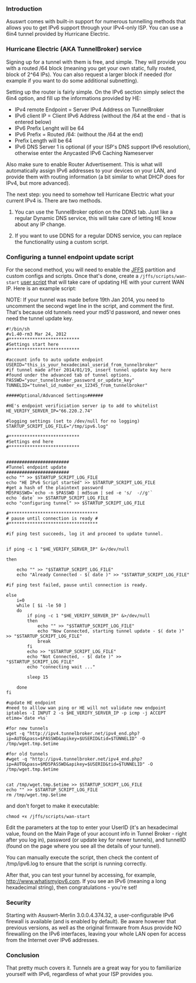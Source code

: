 ### Introduction

Asuswrt comes with built-in support for numerous tunnelling methods that allows you to get IPv6 support through your IPv4-only ISP.   You can use a 6in4 tunnel provided by Hurricane Electric.


### Hurricane Electric (AKA TunnelBroker) service

Signing up for a tunnel with them is free, and simple.  They will provide you with a routed /64 block (meaning you get your own static, fully routed, block of 2^64 IPs).  You can also request a larger block if needed (for example if you want to do some additional subnetting).

Setting up the router is fairly simple.  On the IPv6 section simply select the 6in4 option, and fill up the informations provided by HE:

* IPv4 remote Endpoint = Server IPv4 Address on TunnelBroker
* IPv6 client IP = Client IPv6 Address (without the /64 at the end - that is entered below)
* IPv6 Prefix Lenght will be 64
* IPv6 Prefix = Routed /64: (without the /64 at the end)
* Prefix Length will be 64
* IPv6 DNS Server 1 is optional (if your ISP's DNS support IPv6 resolution), otherwise enter the Anycasted IPv6 Caching Nameserver

Also make sure to enable Router Advertisement.  This is what will automatically assign IPv6 addresses to your devices on your LAN, and provide them with routing information (a bit similar to what DHCP does for IPv4, but more advanced).

The next step: you need to somehow tell Hurricane Electric what your current IPv4 is.  There are two methods.

1) You can use the TunnelBroker option on the DDNS tab.  Just like a regular Dynamic DNS service, this will take care of letting HE know about any IP change.

2) If you want to use DDNS for a regular DDNS service, you can replace the functionality using a custom script.


### Configuring a tunnel endpoint update script

For the second method, you will need to enable the [JFFS](https://github.com/RMerl/asuswrt-merlin/wiki/JFFS) partition and custom configs and scripts.  Once that's done, create a `/jffs/scripts/wan-start` [user script](https://github.com/RMerl/asuswrt-merlin/wiki/User-scripts) that will take care of updating HE with your current WAN IP.  Here is an example script:

NOTE: If your tunnel was made before 19th Jan 2014, you need to uncomment the second wget line in the script, and comment the first. That's because old tunnels need your md5'd password, and newer ones need the tunnel update key.

```
#!/bin/sh
#v1.40-rm3 Mar 24, 2012
#***************************
#Settings start here
#***************************

#account info to auto update endpoint
USERID="this_is_your_hexadecimal_userid_from_tunnelbroker"
#if tunnel made after 2014/01/19, insert tunnel update key here
#found under the advanced tab of tunnel options.
PASSWD="your_tunnelbroker_password_or_update_key"
TUNNELID="tunnel_id_number_ex_12345_from_tunnelbroker"

#####Optional/Advanced Settings######

#HE's endpoint verificiation server ip to add to whitelist
HE_VERIFY_SERVER_IP="66.220.2.74"

#logging settings (set to /dev/null for no logging)
STARTUP_SCRIPT_LOG_FILE="/tmp/ipv6.log"

#***************************
#Settings end here
#***************************


########################
#Tunnel endpoint update
########################
echo "" >> $STARTUP_SCRIPT_LOG_FILE
echo "HE IPv6 Script started" >> $STARTUP_SCRIPT_LOG_FILE
#get a hash of the plaintext password
MD5PASSWD=`echo -n $PASSWD | md5sum | sed -e 's/  -//g'`
echo `date` >> $STARTUP_SCRIPT_LOG_FILE
echo "configuring tunnel" >> $STARTUP_SCRIPT_LOG_FILE

#**********************************
# pause until connection is ready #
#**********************************

#if ping test succeeds, log it and proceed to update tunnel.


if ping -c 1 "$HE_VERIFY_SERVER_IP" &>/dev/null

then

    echo "" >> "$STARTUP_SCRIPT_LOG_FILE"
    echo "Already Connected - $( date )" >> "$STARTUP_SCRIPT_LOG_FILE"

#if ping test failed, pause until connection is ready.

else
    i=0
    while [ $i -le 50 ]
    do
        if ping -c 1 "$HE_VERIFY_SERVER_IP" &>/dev/null
        then
            echo "" >> "$STARTUP_SCRIPT_LOG_FILE"
            echo "Now Connected, starting tunnel update - $( date )" >> "$STARTUP_SCRIPT_LOG_FILE"
            break
        fi
        echo >> "$STARTUP_SCRIPT_LOG_FILE"
        echo "Not Connected, - $( date )" >> "$STARTUP_SCRIPT_LOG_FILE"
        echo "connecting wait ..."

        sleep 15

    done
fi

#update HE endpoint
#need to alllow wan ping or HE will not validate new endpoint
iptables -I INPUT 2 -s $HE_VERIFY_SERVER_IP -p icmp -j ACCEPT
etime=`date +%s`

#for new tunnels
wget -q "http://ipv4.tunnelbroker.net/ipv4_end.php?ip=AUTO&pass=$PASSWD&apikey=$USERID&tid=$TUNNELID" -O /tmp/wget.tmp.$etime

#for old tunnels
#wget -q "http://ipv4.tunnelbroker.net/ipv4_end.php?ip=AUTO&pass=$MD5PASSWD&apikey=$USERID&tid=$TUNNELID" -O /tmp/wget.tmp.$etime


cat /tmp/wget.tmp.$etime >> $STARTUP_SCRIPT_LOG_FILE
echo "" >> $STARTUP_SCRIPT_LOG_FILE
rm /tmp/wget.tmp.$etime
```

and don't forget to make it executable:
```
chmod +x /jffs/scripts/wan-start
```
Edit the parameters at the top to enter your UserID (it's an hexadecimal value, found on the Main Page of your account info in Tunnel Broker - right after you log in), password (or update key for newer tunnels), and tunnelID (found on the page where you see all the details of your tunnel).

You can manually execute the script, then check the content of /tmp/ipv6.log to ensure that the script is running correctly.

After that, you can test your tunnel by accessing, for example, http://www.whatismyipv6.com.  If you see an IPv6 (meaning a long hexadecimal string), then congratulations - you're set!


### Security

Starting with Asuswrt-Merlin 3.0.0.4.374.32, a user-configurable IPv6 firewall is available (and is enabled by default).  Be aware however that previous versions, as well as the original firmware from Asus provide NO firewalling on the IPv6 interfaces, leaving your whole LAN open for access from the Internet over IPv6 addresses.


### Conclusion

That pretty much covers it.  Tunnels are a great way for you to familiarize yourself with IPv6, regardless of what your ISP provides you.
